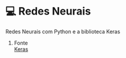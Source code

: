 # 💻 Redes Neurais
Redes Neurais com  Python e a biblioteca Keras 
</br>
1. Fonte  </br>
<a href="https://keras.io">Keras</a>
